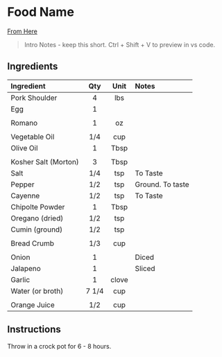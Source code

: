 # Food Name

[From Here](https://github.com/cnstoll/Grocery-Recipe-Format)

> Intro Notes - keep this short. Ctrl + Shift + V to preview in vs code.

## Ingredients

| Ingredient          | Qty    | Unit  | Notes                                                                                 |
|:---------------------|:--------:|:-------:|:--------------------------------------------|
| Pork Shoulder       | 4      | lbs   |                                                                                       
| Egg                 | 1      |       |                                                                                       
||||
| Romano              | 1      | oz    |                                                                                       
||||
| Vegetable Oil       | 1/4    | cup   |                                                                                       
| Olive Oil           | 1      | Tbsp  |                                                                                       
||||
| Kosher Salt (Morton)| 3      | Tbsp  |                                                                                       
| Salt                | 1/4    | tsp   | To Taste                                                                              
| Pepper              | 1/2    | tsp   | Ground. To taste                                                                      
| Cayenne             | 1/2    | tsp   | To Taste                                                                              
| Chipolte Powder     | 1      | Tbsp  |                                                                                       
| Oregano (dried)     | 1/2    | tsp   |                                                                                       
| Cumin (ground)      | 1/2    | tsp   |                                                                                       
||||
| Bread Crumb         | 1/3    | cup   |                                                                                       
||||
| Onion               | 1      |       | Diced                                                                                 
| Jalapeno            | 1      |       | Sliced                                                                                
| Garlic              | 1      | clove |                                                                                       
| Water (or broth)    | 7 1/4  | cup   |                                                                                       
||||
| Orange Juice        | 1/2    | cup   |                                                                                       

## Instructions

Throw in a crock pot for 6 - 8 hours.